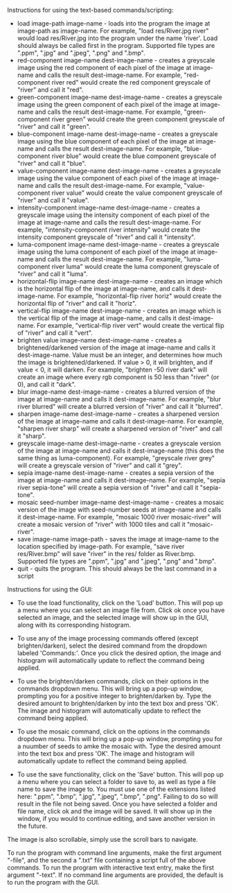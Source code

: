 Instructions for using the text-based commands/scripting:
- load image-path image-name  - loads into the program the image at image-path
  as image-name. For example, "load res/River.jpg river" would load res/River.jpg
  into the program under the name 'river'. Load should always be called first in the program.
  Supported file types are ".ppm", ".jpg" and ".jpeg", ".png" and ".bmp".
- red-component image-name dest-image-name - creates a greyscale image using the red component
  of each pixel of the image at image-name and calls the result dest-image-name.
  For example, "red-component river red" would create the red component greyscale of "river" and call
  it "red".
- green-component image-name dest-image-name - creates a greyscale image using the green component
  of each pixel of the image at image-name and calls the result dest-image-name.
  For example, "green-component river green" would create the green component greyscale of "river" and
  call it "green".
- blue-component image-name dest-image-name - creates a greyscale image using the blue component
  of each pixel of the image at image-name and calls the result dest-image-name.
  For example, "blue-component river blue" would create the blue component greyscale of "river" and
  call it "blue".
- value-component image-name dest-image-name - creates a greyscale image using the value component
  of each pixel of the image at image-name and calls the result dest-image-name.
  For example, "value-component river value" would create the value component greyscale of "river"
  and call it "value".
- intensity-component image-name dest-image-name - creates a greyscale image using the intensity
  component of each pixel of the image at image-name and calls the result dest-image-name.
  For example, "intensity-component river intensity" would create the intensity component greyscale of
  "river" and call it "intensity".
- luma-component image-name dest-image-name - creates a greyscale image using the luma component
  of each pixel of the image at image-name and calls the result dest-image-name.
  For example, "luma-component river luma" would create the luma component greyscale of "river"
  and call it "luma".
- horizontal-flip image-name dest-image-name - creates an image which is the horizontal flip of the
  image at image-name, and calls it dest-image-name. For example, "horizontal-flip river horiz" would
  create the horizontal flip of "river" and call it "horiz".
- vertical-flip image-name dest-image-name - creates an image which is the vertical flip of the
  image at image-name, and calls it dest-image-name. For example, "vertical-flip river vert" would
  create the vertical flip of "river" and call it "vert".
- brighten value image-name dest-image-name - creates a brightened/darkened version of the image at
  image-name and calls it dest-image-name. Value must be an integer, and determines how much the image
  is brightened/darkened. If value > 0, it will brighten, and if value < 0, it will
  darken. For example, "brighten -50 river dark" will create an image where every rgb component is
  50 less than "river" (or 0), and call it "dark".
- blur image-name dest-image-name - creates a blurred version of the image at image-name and calls
  it dest-image-name. For example, "blur river blurred" will create a blurred version of "river" and
  call it "blurred".
- sharpen image-name dest-image-name - creates a sharpened version of the image at image-name and
  calls it dest-image-name. For example, "sharpen river sharp" will create a sharpened version of
  "river" and call it "sharp".
- greyscale image-name dest-image-name - creates a greyscale version of the image at image-name and
  calls it dest-image-name (this does the same thing as luma-component). For example, "greyscale river
  grey" will create a greyscale version of "river" and call it "grey".
- sepia image-name dest-image-name - creates a sepia version of the image at image-name and calls it
  dest-image-name. For example, "sepia river sepia-tone" will create a sepia version of "river" and
  call it "sepia-tone".
- mosaic seed-number image-name dest-image-name - creates a mosaic version of the image with 
  seed-number seeds at image-name and calls it dest-image-name. 
  For example, "mosaic 1000 river mosaic-river" will create a mosaic version of "river"
  with 1000 tiles and call it "mosaic-river".
- save image-name image-path - saves the image at image-name to the location specified by
  image-path. For example, "save river res/River.bmp" will save "river" in the res/ folder as
  River.bmp. Supported file types are ".ppm", ".jpg" and ".jpeg", ".png" and ".bmp".
- quit - quits the program. This should always be the last command in a script

Instructions for using the GUI:

- To use the load functionality, click on the 'Load' button. This will pop up a menu where you can 
select an image file from. Click ok once you have selected an image, and the selected image will
show up in the GUI, along with its corresponding histogram.

- To use any of the image processing commands offered (except brighten/darken), select the desired
command from the dropdown labeled 'Commands:'. Once you click the desired option, the image and
histogram will automatically update to reflect the command being applied.

- To use the brighten/darken commands, click on their options in the commands dropdown menu. This 
will bring up a pop-up window, prompting you for a positive integer to brighten/darken by. Type the
desired amount to brighten/darken by into the text box and press 'OK'. The image and histogram will 
automatically update to reflect the command being applied.

- To use the mosaic command, click on the options in the commands dropdown menu. This
  will bring up a pop-up window, prompting you for a nuumber of seeds to 
  amke the mosaic with. Type the
  desired amount into the text box and press 'OK'. The image and histogram will
  automatically update to reflect the command being applied.

- To use the save functionality, click on the 'Save' button. This will pop up a menu where you can 
select a folder to save to, as well as type a file name to save the image to. You must use one of
the extensions listed here: ".ppm", ".bmp", ".jpg", ".jpeg", ".bmp", ".png". Failing to do so will
result in the file not being saved. Once you have selected a folder and file name, click ok and the
image will be saved. It will show up in the window, if you would to continue editing, and save 
another version in the future.

The image is also scrollable, simply use the scroll bars to navigate.


To run the program with command line arguments, make the first argument "-file", and the second a
".txt" file containing a script full of the above commands. To run the program with interactive
text entry, make the first argument "-text". If no command line arguments are
provided, the default is to run the program with the GUI.